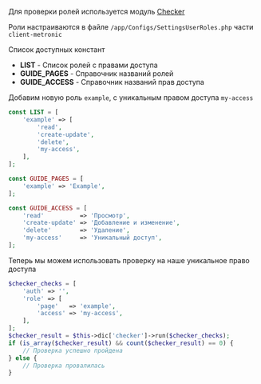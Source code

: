 Для проверки ролей используется модуль [Checker](10_API-Сервер/40_Модули/10_Checker.md)

Роли настраиваются в файле `/app/Configs/SettingsUserRoles.php` части `client-metronic`

Список доступных констант
- **LIST** - Список ролей с правами доступа
- **GUIDE_PAGES** - Справочник названий ролей
- **GUIDE_ACCESS** - Справочник названий прав доступа

Добавим новую роль `example`, с уникальным правом доступа `my-access`
```php
const LIST = [
    'example' => [
        'read',
        'create-update',
        'delete',
        'my-access',
    ],
];

const GUIDE_PAGES = [
    'example' => 'Example',
];

const GUIDE_ACCESS = [
    'read'          => 'Просмотр',
    'create-update' => 'Добавление и изменение',
    'delete'        => 'Удаление',
    'my-access'     => 'Уникальный доступ',
];
```

Теперь мы можем использовать проверку на наше уникальное право доступа
```php
$checker_checks = [
    'auth' => '',
    'role' => [
        'page'   => 'example',
        'access' => 'my-access',
    ],
];
$checker_result = $this->dic['checker']->run($checker_checks);
if (is_array($checker_result) && count($checker_result) == 0) {
    // Проверка успешно пройдена
} else {
    // Проверка провалилась
}
```